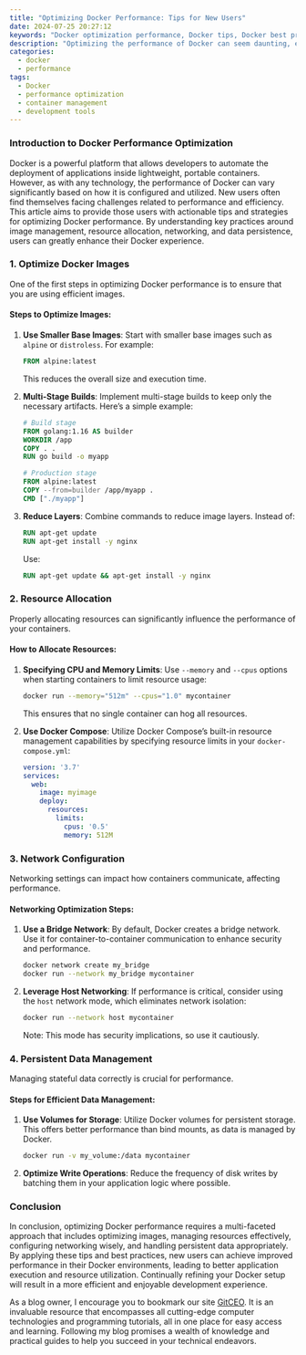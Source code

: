 ```yaml
---
title: "Optimizing Docker Performance: Tips for New Users"
date: 2024-07-25 20:27:12
keywords: "Docker optimization performance, Docker tips, Docker best practices, improve Docker speed, container performance tuning"
description: "Optimizing the performance of Docker can seem daunting, especially for new users. This article provides a comprehensive guide to enhancing Docker's efficiency, detailing various strategies and best practices that can significantly improve containerized applications' execution speed and resource utilization. We'll cover important aspects like image optimization, proper resource allocation, networking configurations, and persistent data management. Following these guidelines will not only help in achieving better performance but also ensure a smoother development experience. Whether you are a beginner looking to get the most out of Docker or an experienced user wanting to refine your setup, these tips will offer valuable insights and practical advice. Dive into our guide to learn how to streamline your Docker environment effectively."
categories:
  - docker
  - performance
tags:
  - Docker
  - performance optimization
  - container management
  - development tools
---
```


### Introduction to Docker Performance Optimization

Docker is a powerful platform that allows developers to automate the deployment of applications inside lightweight, portable containers. However, as with any technology, the performance of Docker can vary significantly based on how it is configured and utilized. New users often find themselves facing challenges related to performance and efficiency. This article aims to provide those users with actionable tips and strategies for optimizing Docker performance. By understanding key practices around image management, resource allocation, networking, and data persistence, users can greatly enhance their Docker experience.

<!-- more -->

### 1. Optimize Docker Images

One of the first steps in optimizing Docker performance is to ensure that you are using efficient images.

#### Steps to Optimize Images:

1. **Use Smaller Base Images**: Start with smaller base images such as `alpine` or `distroless`. For example:
   ```dockerfile
   FROM alpine:latest
   ```
   This reduces the overall size and execution time.

2. **Multi-Stage Builds**: Implement multi-stage builds to keep only the necessary artifacts. Here’s a simple example:
   ```dockerfile
   # Build stage
   FROM golang:1.16 AS builder
   WORKDIR /app
   COPY . .
   RUN go build -o myapp

   # Production stage
   FROM alpine:latest
   COPY --from=builder /app/myapp .
   CMD ["./myapp"]
   ```

3. **Reduce Layers**: Combine commands to reduce image layers. Instead of:
   ```dockerfile
   RUN apt-get update
   RUN apt-get install -y nginx
   ```
   Use:
   ```dockerfile
   RUN apt-get update && apt-get install -y nginx
   ```

### 2. Resource Allocation

Properly allocating resources can significantly influence the performance of your containers.

#### How to Allocate Resources:

1. **Specifying CPU and Memory Limits**: Use `--memory` and `--cpus` options when starting containers to limit resource usage:
   ```bash
   docker run --memory="512m" --cpus="1.0" mycontainer
   ```
   This ensures that no single container can hog all resources.

2. **Use Docker Compose**: Utilize Docker Compose’s built-in resource management capabilities by specifying resource limits in your `docker-compose.yml`:
   ```yaml
   version: '3.7'
   services:
     web:
       image: myimage
       deploy:
         resources:
           limits:
             cpus: '0.5'
             memory: 512M
   ```

### 3. Network Configuration

Networking settings can impact how containers communicate, affecting performance.

#### Networking Optimization Steps:

1. **Use a Bridge Network**: By default, Docker creates a bridge network. Use it for container-to-container communication to enhance security and performance.
   ```bash
   docker network create my_bridge
   docker run --network my_bridge mycontainer
   ```

2. **Leverage Host Networking**: If performance is critical, consider using the `host` network mode, which eliminates network isolation:
   ```bash
   docker run --network host mycontainer
   ```
   Note: This mode has security implications, so use it cautiously.

### 4. Persistent Data Management

Managing stateful data correctly is crucial for performance.

#### Steps for Efficient Data Management:

1. **Use Volumes for Storage**: Utilize Docker volumes for persistent storage. This offers better performance than bind mounts, as data is managed by Docker.
   ```bash
   docker run -v my_volume:/data mycontainer
   ```

2. **Optimize Write Operations**: Reduce the frequency of disk writes by batching them in your application logic where possible.

### Conclusion

In conclusion, optimizing Docker performance requires a multi-faceted approach that includes optimizing images, managing resources effectively, configuring networking wisely, and handling persistent data appropriately. By applying these tips and best practices, new users can achieve improved performance in their Docker environments, leading to better application execution and resource utilization. Continually refining your Docker setup will result in a more efficient and enjoyable development experience.

As a blog owner, I encourage you to bookmark our site [GitCEO](https://gitceo.com). It is an invaluable resource that encompasses all cutting-edge computer technologies and programming tutorials, all in one place for easy access and learning. Following my blog promises a wealth of knowledge and practical guides to help you succeed in your technical endeavors.